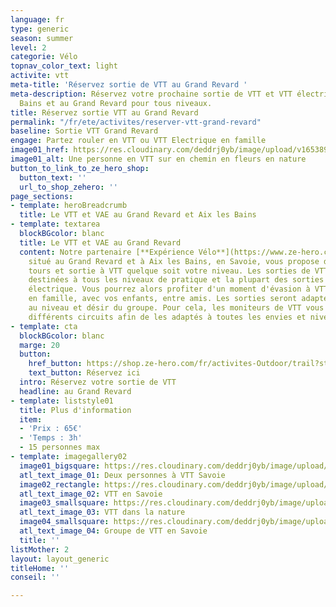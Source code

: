 ```yaml
---
language: fr
type: generic
season: summer
level: 2
categorie: Vélo
topnav_color_text: light
activite: vtt
meta-title: 'Réservez sortie de VTT au Grand Revard '
meta-description: Réservez votre prochaine sortie de VTT et VTT électrique à Aix les
  Bains et au Grand Revard pour tous niveaux.
title: Réservez sortie VTT au Grand Revard
permalink: "/fr/ete/activites/reserver-vtt-grand-revard"
baseline: Sortie VTT Grand Revard
engage: Partez rouler en VTT ou VTT Electrique en famille
image01_href: https://res.cloudinary.com/deddrj0yb/image/upload/v1653899659/website/Exp%C3%A9rience%20V%C3%A9lo/randonn%C3%A9e_en_vtt_%C3%A9lectrique_%C3%A0_proximit%C3%A9_du_lac_d_annecy_en_haute-savoie..jpg
image01_alt: Une personne en VTT sur en chemin en fleurs en nature
button_to_link_to_ze_hero_shop:
  button_text: ''
  url_to_shop_zehero: ''
page_sections:
- template: heroBreadcrumb
  title: Le VTT et VAE au Grand Revard et Aix les Bains
- template: textarea
  blockBGcolor: blanc
  title: Le VTT et VAE au Grand Revard
  content: Notre partenaire [**Expérience Vélo**](https://www.ze-hero.com/fr/ete/partenaires/experience-velo),
    situé au Grand Revard et à Aix les Bains, en Savoie, vous propose de nombreux
    tours et sortie à VTT quelque soit votre niveau. Les sorties de VTT proposés sont
    destinées à tous les niveaux de pratique et la plupart des sorties seront en VTT
    électrique. Vous pourrez alors profiter d'un moment d'évasion à VTT en montagne
    en famille, avec vos enfants, entre amis. Les sorties seront adaptés également
    au niveau et désir du groupe. Pour cela, les moniteurs de VTT vous proposeront
    différents circuits afin de les adaptés à toutes les envies et niveaux.
- template: cta
  blockBGcolor: blanc
  marge: 20
  button:
    href_button: https://shop.ze-hero.com/fr/activites-Outdoor/trail?station=Le+Revard&calessonstype=all&catypegenderlistsummer=all&calessonsactivitytype=VTT&start-date=
    text_button: Réservez ici
  intro: Réservez votre sortie de VTT
  headline: au Grand Revard
- template: liststyle01
  title: Plus d'information
  item:
  - 'Prix : 65€'
  - 'Temps : 3h'
  - 15 personnes max
- template: imagegallery02
  image01_bigsquare: https://res.cloudinary.com/deddrj0yb/image/upload/v1653393324/website/Exp%C3%A9rience%20V%C3%A9lo/passage_%C3%A0_v%C3%A9lo_sur_la_passerelle_de_cusy_en_savoie..jpg
  atl_text_image_01: Deux personnes à VTT Savoie
  image02_rectangle: https://res.cloudinary.com/deddrj0yb/image/upload/v1653393340/website/Exp%C3%A9rience%20V%C3%A9lo/randonn%C3%A9e_%C3%A0_vtt_%C3%A9lectrique_dans_les_vignes.jpg
  atl_text_image_02: VTT en Savoie
  image03_smallsquare: https://res.cloudinary.com/deddrj0yb/image/upload/v1653899659/website/Exp%C3%A9rience%20V%C3%A9lo/randonn%C3%A9e_en_vtt_%C3%A9lectrique_%C3%A0_proximit%C3%A9_du_lac_d_annecy_en_haute-savoie..jpg
  atl_text_image_03: VTT dans la nature
  image04_smallsquare: https://res.cloudinary.com/deddrj0yb/image/upload/v1653393336/website/Exp%C3%A9rience%20V%C3%A9lo/circuit_dans_les_bauges_en_vtt_%C3%A9lectrique.jpg
  atl_text_image_04: Groupe de VTT en Savoie
  title: ''
listMother: 2
layout: layout_generic
titleHome: ''
conseil: ''

---
```

